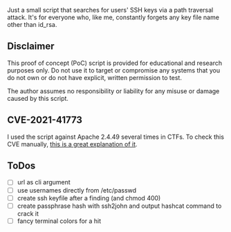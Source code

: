 Just a small script that searches for users' SSH keys via a path traversal attack.
It's for everyone who, like me, constantly forgets any key file name other than id_rsa.

## Disclaimer
This proof of concept (PoC) script is provided for educational and research purposes only.
Do not use it to target or compromise any systems that you do not own or do not have explicit, written permission to test.

The author assumes no responsibility or liability for any misuse or damage caused by this script.

## CVE-2021-41773
I used the script against Apache 2.4.49 several times in CTFs.
To check this CVE manually, [this is a great explanation of it](https://www.hackthebox.com/blog/cve-2021-41773-explained).

## ToDos
- [ ] url as cli argument
- [ ] use usernames directly from /etc/passwd
- [ ] create ssh keyfile after a finding (and chmod 400)
- [ ] create passphrase hash with ssh2john and output hashcat command to crack it
- [ ] fancy terminal colors for a hit
